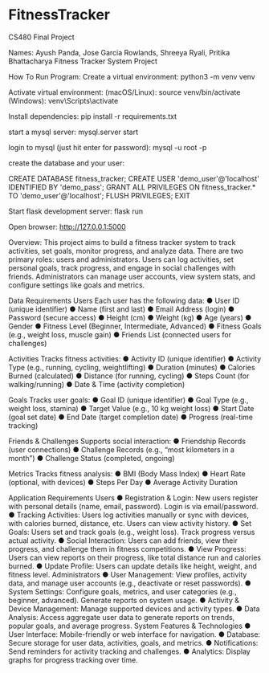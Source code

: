 # FitnessTracker
CS480 Final Project

Names: Ayush Panda, Jose Garcia Rowlands, Shreeya Ryali, Pritika Bhattacharya
Fitness Tracker System Project

How To Run Program:
Create a virtual environment: python3 -m venv venv

Activate virtual environment: (macOS/Linux): source venv/bin/activate (Windows): venv\Scripts\activate

Install dependencies: pip install -r requirements.txt

start a mysql server: mysql.server start

login to mysql (just hit enter for password): mysql -u root -p

create the database and your user:

CREATE DATABASE fitness_tracker;
CREATE USER 'demo_user'@'localhost' IDENTIFIED BY 'demo_pass';
GRANT ALL PRIVILEGES ON fitness_tracker.* TO 'demo_user'@'localhost';
FLUSH PRIVILEGES;
EXIT


Start flask development server: flask run

Open browser: http://127.0.0.1:5000

Overview: This project aims to build a fitness tracker system to track activities, set goals, monitor progress, and
analyze data. There are two primary roles: users and administrators. Users can log activities, set personal goals,
track progress, and engage in social challenges with friends. Administrators can manage user accounts, view system
stats, and configure settings like goals and metrics.

Data Requirements
Users Each user has the following data:
  ● User ID (unique identifier)
  ● Name (first and last)
  ● Email Address (login)
  ● Password (secure access)
  ● Height (cm)
  ● Weight (kg)
  ● Age (years)
  ● Gender
  ● Fitness Level (Beginner, Intermediate, Advanced)
  ● Fitness Goals (e.g., weight loss, muscle gain)
  ● Friends List (connected users for challenges)

Activities Tracks fitness activities:
  ● Activity ID (unique identifier)
  ● Activity Type (e.g., running, cycling, weightlifting)
  ● Duration (minutes)
  ● Calories Burned (calculated)
  ● Distance (for running, cycling)
  ● Steps Count (for walking/running)
  ● Date & Time (activity completion)
  
Goals Tracks user goals:
  ● Goal ID (unique identifier)
  ● Goal Type (e.g., weight loss, stamina)
  ● Target Value (e.g., 10 kg weight loss)
  ● Start Date (goal set date)
  ● End Date (target completion date)
  ● Progress (real-time tracking)
  
Friends & Challenges Supports social interaction:
  ● Friendship Records (user connections)
  ● Challenge Records (e.g., “most kilometers in a month”)
  ● Challenge Status (completed, ongoing)
  
Metrics Tracks fitness analysis:
  ● BMI (Body Mass Index)
  ● Heart Rate (optional, with devices)
  ● Steps Per Day
  ● Average Activity Duration
  
Application Requirements
Users
  ● Registration & Login: New users register with personal details (name, email, password). Login is via
email/password.
  ● Tracking Activities: Users log activities manually or sync with devices, with calories burned, distance, etc.
Users can view activity history.
  ● Set Goals: Users set and track goals (e.g., weight loss). Track progress versus actual activity.
  ● Social Interaction: Users can add friends, view their progress, and challenge them in fitness competitions.
  ● View Progress: Users can view reports on their progress, like total distance run and calories burned.
  ● Update Profile: Users can update details like height, weight, and fitness level.
Administrators
  ● User Management: View profiles, activity data, and manage user accounts (e.g., deactivate or reset
  passwords).
  ● System Settings: Configure goals, metrics, and user categories (e.g., beginner, advanced). Generate
  reports on system usage.
  ● Activity & Device Management: Manage supported devices and activity types.
  ● Data Analysis: Access aggregate user data to generate reports on trends, popular goals, and average
  progress.
  System Features & Technologies
  ● User Interface: Mobile-friendly or web interface for navigation.
  ● Database: Secure storage for user data, activities, goals, and metrics.
  ● Notifications: Send reminders for activity tracking and challenges.
  ● Analytics: Display graphs for progress tracking over time.
